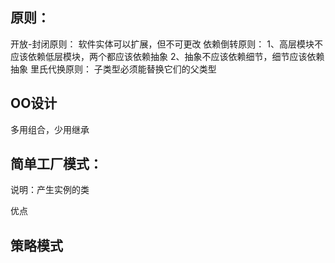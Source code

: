 ## 原则：

开放-封闭原则：
	软件实体可以扩展，但不可更改
依赖倒转原则：
	1、高层模块不应该依赖低层模块，两个都应该依赖抽象
	2、抽象不应该依赖细节，细节应该依赖抽象
里氏代换原则：
	子类型必须能替换它们的父类型



## OO设计

多用组合，少用继承


## 简单工厂模式：

说明：产生实例的类

优点


## 策略模式
